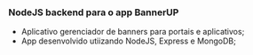 ### NodeJS backend para o app BannerUP

- Aplicativo gerenciador de banners para portais e aplicativos;
- App desenvolvido utiizando NodeJS, Express e MongoDB;